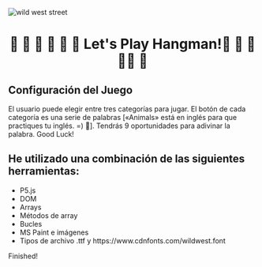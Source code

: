 ![wild west street](https://github.com/user-attachments/assets/7e31789d-8c68-4e01-a827-5bdeabf02dea)

<center><h1 = align = "center"> 🌵 🐃 🌵 🐎 🌵 🤠 Let's Play Hangman!🤠 🌵 🐎 🌵🐃 🌵 </h1></center>

<h2>Configuración del Juego</h2>
<p>El usuario puede elegir entre tres categorías para jugar.  El botón de cada categoría es una serie de palabras [«Animals» está en inglés para que practiques tu inglés. =) 🚀].   
Tendrás 9 oportunidades para adivinar la palabra. 
Good Luck! </p>

<h2>He utilizado una combinación de las siguientes herramientas:</h2>
<ul>
<li>P5.js</li>
<li>DOM</li>
<li>Arrays</li>
<li>Métodos de array</li>
<li>Bucles</li>
<li>MS Paint e imágenes</li>
<li>Tipos de archivo .ttf y https://www.cdnfonts.com/wildwest.font</li>
</ul>
Finished! 